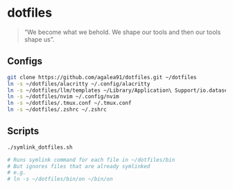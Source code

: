# dotfiles

> “We become what we behold. We shape our tools and then our tools shape us”.

## Configs
```bash
git clone https://github.com/agalea91/dotfiles.git ~/dotfiles
ln -s ~/dotfiles/alacritty ~/.config/alacritty
ln -s ~/dotfiles/llm/templates ~/Library/Application\ Support/io.datasette.llm/templates
ln -s ~/dotfiles/nvim ~/.config/nvim
ln -s ~/dotfiles/.tmux.conf ~/.tmux.conf
ln -s ~/dotfiles/.zshrc ~/.zshrc
```

## Scripts
```bash
./symlink_dotfiles.sh

# Runs symlink command for each file in ~/dotfiles/bin
# But ignores files that are already symlinked
# e.g.
# ln -s ~/dotfiles/bin/on ~/bin/on
```
